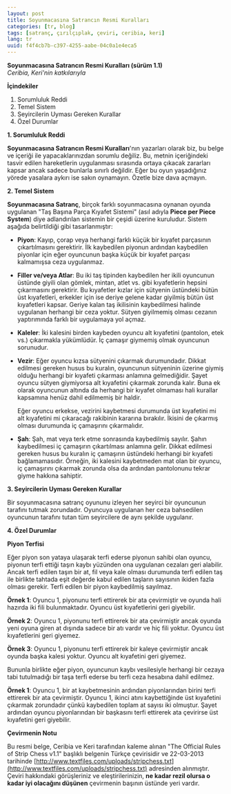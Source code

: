 ```yaml
---
layout: post
title: Soyunmacasına Satrancın Resmi Kuralları
categories: [tr, blog]
tags: [satranç, çırılçıplak, çeviri, ceribia, keri]
lang: tr
uuid: f4f4cb7b-c397-4255-aabe-04c0a1e4eca5
---
```


**Soyunmacasına Satrancın Resmi Kuralları (sürüm 1.1)**  
*Ceribia, Keri'nin katkılarıyla*

**İçindekiler**

1. Sorumluluk Reddi
2. Temel Sistem
3. Seyircilerin Uyması Gereken Kurallar
4. Özel Durumlar

**1. Sorumluluk Reddi**

**Soyunmacasına Satrancın Resmi Kuralları**'nın yazarları olarak biz, bu belge
ve içeriği ile yapacaklarınızdan sorumlu değiliz. Bu, metnin içeriğindeki tasvir
edilen hareketlerin uygulanması sırasında ortaya çıkacak zararları kapsar ancak
sadece bunlarla sınırlı değildir. Eğer bu oyun yaşadığınız yörede yasalara
aykırı ise sakın oynamayın. Özetle bize dava açmayın.

**2. Temel Sistem**

**Soyunmacasına Satranç**, birçok farklı soyunmacasına oynanan oyunda uygulanan
"Taş Başına Parça Kıyafet Sistemi" (asıl adıyla **Piece per Piece System**) diye
adlandırılan sistemin bir çeşidi üzerine kuruludur. Sistem aşağıda belirtildiği
gibi tasarlanmıştır:

* **Piyon**:
    Kayıp, çorap veya herhangi farklı küçük bir kıyafet parçasının
    çıkartılmasını gerektirir. İlk kaybedilen piyonun ardından kaybedilen
    piyonlar için eğer oyuncunun başka küçük bir kıyafet parçası kalmamışsa ceza
    uygulanmaz.

* **Filler ve/veya Atlar**:
    Bu iki taş tipinden kaybedilen her ikili oyuncunun üstünde giyili olan
    gömlek, mintan, atlet vs. gibi kıyafetlerin hepsini çıkarmasını gerektirir.
    Bu kıyafetler kızlar için sütyenin üstündeki bütün üst kıyafetleri, erkekler
    için ise deriye gelene kadar giyilmiş bütün üst kıyafetleri kapsar. Geriye
    kalan taş ikilisinin kaybedilmesi halinde uygulanan herhangi bir ceza
    yoktur. Sütyen giyilmemiş olması cezanın yaptırımında farklı bir uygulamaya
    yol açmaz.

* **Kaleler**:
    İki kalesini birden kaybeden oyuncu alt kıyafetini (pantolon, etek vs.)
    çıkarmakla yükümlüdür. İç çamaşır giymemiş olmak oyuncunun sorunudur.

* **Vezir**:
    Eğer oyuncu kızsa sütyenini çıkarmak durumundadır. Dikkat edilmesi gereken
    husus bu kuralın, oyuncunun sütyeninin üzerine giymiş olduğu herhangi bir
    kıyafeti çıkarması anlamına gelmediğidir. Şayet oyuncu sütyen giymiyorsa alt
    kıyafetini çıkarmak zorunda kalır. Buna ek olarak oyuncunun altında da
    herhangi bir kıyafet olmaması hali kurallar kapsamına henüz dahil edilmemiş
    bir haldir.

    Eğer oyuncu erkekse, vezirini kaybetmesi durumunda üst kıyafetini mi alt
    kıyafetini mi çıkaracağı rakibinin kararına bırakılır.  İkisini de çıkarmış
    olması durumunda iç çamaşırını çıkarmalıdır.

* **Şah**:
    Şah, mat veya terk etme sonrasında kaybedilmiş sayılır. Şahın kaybedilmesi
    iç çamaşırın çıkartılması anlamına gelir. Dikkat edilmesi gereken husus bu
    kuralın iç çamaşırın üstündeki herhangi bir kıyafeti bağlamamasıdır.
    Örneğin, iki kalesini kaybetmeden mat olan bir oyuncu, iç çamaşırını
    çıkarmak zorunda olsa da ardından pantolonunu tekrar giyme hakkına sahiptir.

**3. Seyircilerin Uyması Gereken Kurallar**

Bir soyunmacasına satranç oyununu izleyen her seyirci bir oyuncunun tarafını
tutmak zorundadır. Oyuncuya uygulanan her ceza bahsedilen oyuncunun tarafını
tutan tüm seyircilere de aynı şekilde uygulanır.

**4. Özel Durumlar**

**Piyon Terfisi**

Eğer piyon son yataya ulaşarak terfi ederse piyonun sahibi olan oyuncu, piyonun
terfi ettiği taşın kaybı yüzünden ona uygulanan cezaları geri alabilir. Ancak
terfi edilen taşın bir at, fil veya kale olması durumunda terfi edilen taş ile
birlikte tahtada eşit değerde kabul edilen taşların sayısının ikiden fazla
olması gerekir. Terfi edilen bir piyon kaybedilmiş sayılmaz.

**Örnek 1**: Oyuncu 1, piyonunu terfi ettirerek bir ata çevirmiştir ve oyunda
hali hazırda iki fili bulunmaktadır. Oyuncu üst kıyafetlerini geri giyebilir.

**Örnek 2**: Oyuncu 1, piyonunu terfi ettirerek bir ata çevirmiştir ancak oyunda
yeni oyuna giren at dışında sadece bir atı vardır ve hiç fili yoktur. Oyuncu üst
kıyafetlerini geri giyemez.

**Örnek 3**: Oyuncu 1, piyonunu terfi ettirerek bir kaleye çevirmiştir ancak
oyunda başka kalesi yoktur. Oyuncu alt kıyafetini geri giyemez.

Bununla birlikte eğer piyon, oyuncunun kaybı vesilesiyle herhangi bir cezaya tabi
tutulmadığı bir taşa terfi ederse bu terfi ceza hesabına dahil edilmez.

**Örnek 1**: Oyuncu 1, bir at kaybetmesinin ardından piyonlarından birini terfi
ettirerek bir ata çevirmiştir. Oyuncu 1, ikinci atını kaybettiğinde üst
kıyafetini çıkarmak zorundadır çünkü kaybedilen toplam at sayısı iki olmuştur.
Şayet ardından oyuncu piyonlarından bir başkasını terfi ettirerek ata çevirirse
üst kıyafetini geri giyebilir.

**Çevirmenin Notu**

Bu resmi belge, Ceribia ve Keri tarafından kaleme alınan "The Official Rules of
Strip Chess v1.1" başlıklı belgenin Türkçe çevirisidir ve 22-03-2013 tarihinde
[http://www.textfiles.com/uploads/stripchess.txt](http://www.textfiles.com/uploads/stripchess.txt)
adresinden alınmıştır. Çeviri hakkındaki görüşleriniz ve eleştirilerinizin,
**ne kadar rezil olursa o kadar iyi olacağını düşünen** çevirmenin başının
üstünde yeri vardır.
